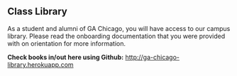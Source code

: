 ## Class Library
As a student and alumni of GA Chicago, you will have access to our campus library. Please read the onboarding documentation that you were provided with on orientation for more information.

**Check books in/out here using Github:**
http://ga-chicago-library.herokuapp.com

